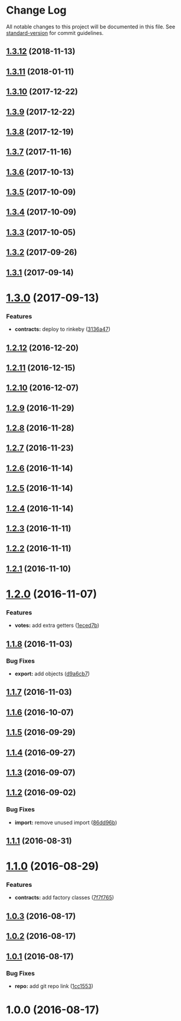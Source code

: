 # Change Log

All notable changes to this project will be documented in this file. See [standard-version](https://github.com/conventional-changelog/standard-version) for commit guidelines.

<a name="1.3.12"></a>
## [1.3.12](https://github.com/AkashaProject/contracts.js/compare/v1.3.11...v1.3.12) (2018-11-13)



<a name="1.3.11"></a>
## [1.3.11](https://github.com/AkashaProject/contracts.js/compare/v1.3.10...v1.3.11) (2018-01-11)



<a name="1.3.10"></a>
## [1.3.10](https://github.com/AkashaProject/contracts.js/compare/v1.3.9...v1.3.10) (2017-12-22)



<a name="1.3.9"></a>
## [1.3.9](https://github.com/AkashaProject/contracts.js/compare/v1.3.8...v1.3.9) (2017-12-22)



<a name="1.3.8"></a>
## [1.3.8](https://github.com/AkashaProject/contracts.js/compare/v1.3.7...v1.3.8) (2017-12-19)



<a name="1.3.7"></a>
## [1.3.7](https://github.com/AkashaProject/contracts.js/compare/v1.3.6...v1.3.7) (2017-11-16)



<a name="1.3.6"></a>
## [1.3.6](https://github.com/AkashaProject/contracts.js/compare/v1.3.5...v1.3.6) (2017-10-13)



<a name="1.3.5"></a>
## [1.3.5](https://github.com/AkashaProject/contracts.js/compare/v1.3.4...v1.3.5) (2017-10-09)



<a name="1.3.4"></a>
## [1.3.4](https://github.com/AkashaProject/contracts.js/compare/v1.3.3...v1.3.4) (2017-10-09)



<a name="1.3.3"></a>
## [1.3.3](https://github.com/AkashaProject/contracts.js/compare/v1.3.2...v1.3.3) (2017-10-05)



<a name="1.3.2"></a>
## [1.3.2](https://github.com/AkashaProject/contracts.js/compare/v1.3.1...v1.3.2) (2017-09-26)



<a name="1.3.1"></a>
## [1.3.1](https://github.com/AkashaProject/contracts.js/compare/v1.3.0...v1.3.1) (2017-09-14)



<a name="1.3.0"></a>
# [1.3.0](https://github.com/AkashaProject/contracts.js/compare/v1.2.12...v1.3.0) (2017-09-13)


### Features

* **contracts:** deploy to rinkeby ([3136a47](https://github.com/AkashaProject/contracts.js/commit/3136a47))



<a name="1.2.12"></a>
## [1.2.12](https://github.com/AkashaProject/contracts.js/compare/v1.2.11...v1.2.12) (2016-12-20)



<a name="1.2.11"></a>
## [1.2.11](https://github.com/AkashaProject/contracts.js/compare/v1.2.10...v1.2.11) (2016-12-15)



<a name="1.2.10"></a>
## [1.2.10](https://github.com/AkashaProject/contracts.js/compare/v1.2.9...v1.2.10) (2016-12-07)



<a name="1.2.9"></a>
## [1.2.9](https://github.com/AkashaProject/contracts.js/compare/v1.2.8...v1.2.9) (2016-11-29)



<a name="1.2.8"></a>
## [1.2.8](https://github.com/AkashaProject/contracts.js/compare/v1.2.7...v1.2.8) (2016-11-28)



<a name="1.2.7"></a>
## [1.2.7](https://github.com/AkashaProject/contracts.js/compare/v1.2.6...v1.2.7) (2016-11-23)



<a name="1.2.6"></a>
## [1.2.6](https://github.com/AkashaProject/contracts.js/compare/v1.2.5...v1.2.6) (2016-11-14)



<a name="1.2.5"></a>
## [1.2.5](https://github.com/AkashaProject/contracts.js/compare/v1.2.4...v1.2.5) (2016-11-14)



<a name="1.2.4"></a>
## [1.2.4](https://github.com/AkashaProject/contracts.js/compare/v1.2.3...v1.2.4) (2016-11-14)



<a name="1.2.3"></a>
## [1.2.3](https://github.com/AkashaProject/contracts.js/compare/v1.2.2...v1.2.3) (2016-11-11)



<a name="1.2.2"></a>
## [1.2.2](https://github.com/AkashaProject/contracts.js/compare/v1.2.1...v1.2.2) (2016-11-11)



<a name="1.2.1"></a>
## [1.2.1](https://github.com/AkashaProject/contracts.js/compare/v1.2.0...v1.2.1) (2016-11-10)



<a name="1.2.0"></a>
# [1.2.0](https://github.com/AkashaProject/contracts.js/compare/v1.1.8...v1.2.0) (2016-11-07)


### Features

* **votes:** add extra getters ([1eced7b](https://github.com/AkashaProject/contracts.js/commit/1eced7b))



<a name="1.1.8"></a>
## [1.1.8](https://github.com/AkashaProject/contracts.js/compare/v1.1.7...v1.1.8) (2016-11-03)


### Bug Fixes

* **export:** add objects ([d9a6cb7](https://github.com/AkashaProject/contracts.js/commit/d9a6cb7))



<a name="1.1.7"></a>
## [1.1.7](https://github.com/AkashaProject/contracts.js/compare/v1.1.6...v1.1.7) (2016-11-03)



<a name="1.1.6"></a>
## [1.1.6](https://github.com/AkashaProject/contracts.js/compare/v1.1.5...v1.1.6) (2016-10-07)



<a name="1.1.5"></a>
## [1.1.5](https://github.com/AkashaProject/contracts.js/compare/v1.1.4...v1.1.5) (2016-09-29)



<a name="1.1.4"></a>
## [1.1.4](https://github.com/AkashaProject/contracts.js/compare/v1.1.3...v1.1.4) (2016-09-27)



<a name="1.1.3"></a>
## [1.1.3](https://github.com/AkashaProject/contracts.js/compare/v1.1.2...v1.1.3) (2016-09-07)



<a name="1.1.2"></a>
## [1.1.2](https://github.com/AkashaProject/contracts.js/compare/v1.1.1...v1.1.2) (2016-09-02)


### Bug Fixes

* **import:** remove unused import ([86dd96b](https://github.com/AkashaProject/contracts.js/commit/86dd96b))



<a name="1.1.1"></a>
## [1.1.1](https://github.com/AkashaProject/contracts.js/compare/v1.1.0...v1.1.1) (2016-08-31)



<a name="1.1.0"></a>
# [1.1.0](https://github.com/AkashaProject/contracts.js/compare/v1.0.3...v1.1.0) (2016-08-29)


### Features

* **contracts:** add factory classes ([7f7f765](https://github.com/AkashaProject/contracts.js/commit/7f7f765))



<a name="1.0.3"></a>
## [1.0.3](https://github.com/AkashaProject/contracts.js/compare/v1.0.2...v1.0.3) (2016-08-17)



<a name="1.0.2"></a>
## [1.0.2](https://github.com/AkashaProject/contracts.js/compare/v1.0.1...v1.0.2) (2016-08-17)



<a name="1.0.1"></a>
## [1.0.1](https://github.com/AkashaProject/contracts.js/compare/v1.0.0...v1.0.1) (2016-08-17)


### Bug Fixes

* **repo:** add git repo link ([1cc1553](https://github.com/AkashaProject/contracts.js/commit/1cc1553))



<a name="1.0.0"></a>
# 1.0.0 (2016-08-17)
